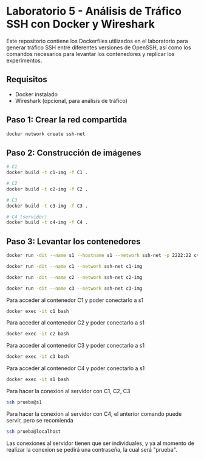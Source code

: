 # Laboratorio 5 - Análisis de Tráfico SSH con Docker y Wireshark

Este repositorio contiene los Dockerfiles utilizados en el laboratorio para generar tráfico SSH entre diferentes versiones de OpenSSH, así como los comandos necesarios para levantar los contenedores y replicar los experimentos.

##  Requisitos

- Docker instalado
- Wireshark (opcional, para análisis de tráfico)

##  Paso 1: Crear la red compartida

```bash
docker network create ssh-net
```
## Paso 2: Construcción de imágenes

```bash
# C1
docker build -t c1-img -f C1 .

# C2
docker build -t c2-img -f C2 .

# C3
docker build -t c3-img -f C3 .

# C4 (servidor)
docker build -t c4-img -f C4 .

```
##  Paso 3: Levantar los contenedores

```bash
docker run -dit --name s1 --hostname s1 --network ssh-net -p 2222:22 c4-img

docker run -dit --name c1 --network ssh-net c1-img

docker run -dit --name c2 --network ssh-net c2-img

docker run -dit --name c3 --network ssh-net c3-img

```
Para acceder al contenedor C1 y poder conectarlo a s1
```bash
docker exec -it c1 bash
```
Para acceder al contenedor C2 y poder conectarlo a s1
```bash
docker exec -it c2 bash
```
Para acceder al contenedor C3 y poder conectarlo a s1
```bash
docker exec -it c3 bash
```
Para acceder al contenedor C4 y poder conectarlo a s1
```bash
docker exec -it s1 bash
```
Para hacer la conexion al servidor con C1, C2, C3
```bash
ssh prueba@s1
```
Para hacer la conexion al servidor con C4, el anterior comando puede servir, pero se recomienda
```bash
ssh prueba@localhost
```
Las conexiones al servidor tienen que ser individuales, y ya al momento de realizar la conexion se pedirá una contraseña, la cual será "prueba".



